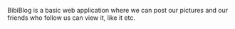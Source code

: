 BibiBlog is a basic web application where we can post our pictures and our friends who follow us can view it, like it etc.